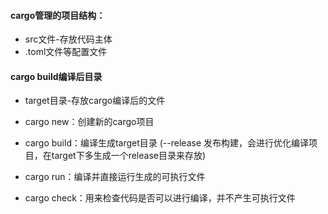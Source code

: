 #### cargo管理的项目结构：
+ src文件-存放代码主体
+ .toml文件等配置文件

#### cargo build编译后目录
+ target目录-存放cargo编译后的文件

+ cargo new：创建新的cargo项目
+ cargo build：编译生成target目录 (--release 发布构建，会进行优化编译项目，在target下多生成一个release目录来存放)
+ cargo run：编译并直接运行生成的可执行文件
+ cargo check：用来检查代码是否可以进行编译，并不产生可执行文件

